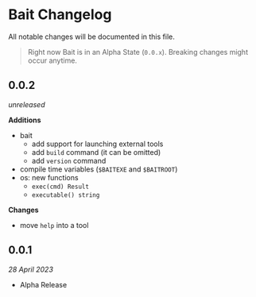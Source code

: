# Bait Changelog
All notable changes will be documented in this file.

> Right now Bait is in an Alpha State (`0.0.x`). Breaking changes might occur anytime.


## 0.0.2
_unreleased_

**Additions**
- bait
  - add support for launching external tools
  - add `build` command (it can be omitted)
  - add `version` command
- compile time variables (`$BAITEXE` and `$BAITROOT`)
- os: new functions
  - `exec(cmd) Result`
  - `executable() string`

**Changes**
- move `help` into a tool


## 0.0.1
_28 April 2023_

- Alpha Release

